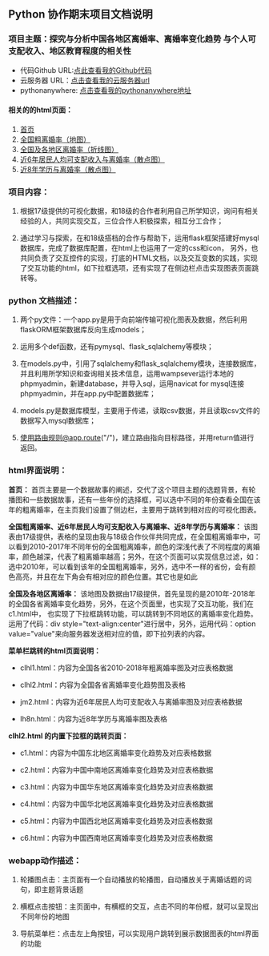 ## Python 协作期末项目文档说明

### 项目主题：探究与分析中国各地区离婚率、离婚率变化趋势 与个人可支配收入、地区教育程度的相关性

* 代码Github URL:[点此查看我的Github代码](https://github.com/Liangyingqi/python/tree/master/wxqmxm)
* 云服务器 URL：[点击查看我的云服务器url](http://121.199.73.44:9999/)
* pythonanywhere: [点击查看我的pythonanywhere地址](http://chenliang18.pythonanywhere.com/)


#### 相关的的html页面：

1. [首页](http://chenliang18.pythonanywhere.com/)
2. [全国粗离婚率（地图）](http://chenliang18.pythonanywhere.com/clhl1)
3. [全国及各地区离婚率（折线图）](http://chenliang18.pythonanywhere.com/clhl2)
4. [近6年居民人均可支配收入与离婚率（散点图）](http://chenliang18.pythonanywhere.com/jm2)
5. [近8年学历与离婚率（散点图）](http://chenliang18.pythonanywhere.com/lh8n/)

### 项目内容：
1. 根据17级提供的可视化数据，和18级的合作者利用自己所学知识，询问有相关经验的人，共同实现交互，三位合作人积极探索，相互分工合作；

2. 通过学习与探索，在和18级搭档的合作与帮助下，运用flask框架搭建好mysql数据库，完成了数据库配置，在html上也运用了一定的css和icon，
另外，也共同负责了交互控件的实现，打底的HTML文档，以及交互变数的实践，实现了交互功能的html，如下拉框选项，还有实现了在侧边栏点击实现图表页面跳转等。


### python 文档描述：

1. 两个py文件：一个app.py是用于向前端传输可视化图表及数据，然后利用flaskORM框架数据库反向生成models；

2. 运用多个def函数，还有pymysql、flask_sqlalchemy等模块；

3. 在models.py中，引用了sqlalchemy和flask_sqlalchemy模块，连接数据库，并且利用所学知识和查询相关技术信息，运用wampsever运行本地的phpmyadmin，新建database，并导入sql，运用navicat for mysql连接phpmyadmin，并在app.py中配置数据库；

4. models.py是数据库模型，主要用于传递，读取csv数据，并且读取csv文件的数据写入mysql数据库；

5. 使用路由规则@app.route("/")，建立路由指向目标路径，并用return值进行返回。

### html界面说明：
**首页：** 首页主要是一个数据故事的阐述，交代了这个项目主题的选题背景，有轮播图和一些数据故事，还有一些年份的选择框，可以选中不同的年份查看全国在该年的粗离婚率，在主页我们设置了侧边栏，主要用于跳转到相对应的可视化图表。

**全国粗离婚率、近6年居民人均可支配收入与离婚率、近8年学历与离婚率：** 该图表由17级提供，表格的呈现由我与18级合作伙伴共同完成，在全国粗离婚率中，可以看到2010-2017年不同年份的全国粗离婚率，颜色的深浅代表了不同程度的离婚率，颜色越深，代表了粗离婚率越高；另外，在这个页面可以实现信息过滤，如：选中2010年，可以看到该年的全国粗离婚率，另外，选中不一样的省份，会有颜色高亮，并且在左下角会有相对应的颜色位置。其它也是如此

**全国及各地区离婚率：** 该地图及数据由17级提供，首先呈现的是2010年-2018年的全国各省离婚率变化趋势，另外，在这个页面里，也实现了交互功能，我们在c1.html中， 也实现了下拉框跳转功能，可以跳转到不同地区的离婚率变化趋势。运用了代码：div style="text-align:center"进行居中，另外，运用代码：option value="value"来向服务器发送相对应的值，即下拉列表的内容。
  
**菜单栏跳转的html页面说明：** 

* clhl1.html：内容为全国各省2010-2018年粗离婚率图及对应表格数据

* clhl2.html：内容为全国各省离婚率变化趋势图及表格

* jm2.html：内容为近6年居民人均可支配收入与离婚率图及对应表格数据

* lh8n.html：内容为近8年学历与离婚率图及表格

**clhl2.html 的内置下拉框的跳转页面：**

* c1.html：内容为中国东北地区离婚率变化趋势及对应表格数据

* c2.html：内容为中国中南地区离婚率变化趋势及对应表格数据

* c3.html：内容为中国华东地区离婚率变化趋势及对应表格数据

* c4.html：内容为中国华北地区离婚率变化趋势及对应表格数据

* c5.html：内容为中国西北地区离婚率变化趋势及对应表格数据

* c6.html：内容为中国西南地区离婚率变化趋势及对应表格数据


### webapp动作描述：

1. 轮播图点击：主页面有一个自动播放的轮播图，自动播放关于离婚话题的词句，即主题背景话题

2. 横框点击按钮：主页面中，有横框的交互，点击不同的年份框，就可以呈现出不同年份的地图

3. 导航菜单栏：点击左上角按钮，可以实现用户跳转到展示数据图表的html界面的功能
